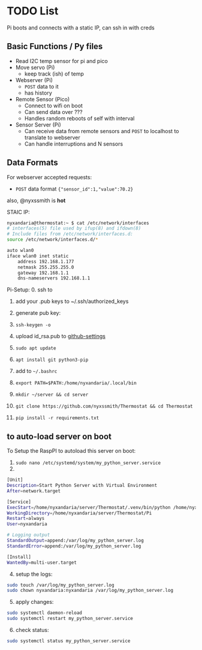 # TODO List

Pi boots and connects with a static IP, can ssh in with creds

## Basic Functions / Py files

- Read I2C temp sensor for pi and pico
- Move servo (Pi)
  - keep track (ish) of temp
- Webserver (Pi)
  - `POST` data to it
  - has history
- Remote Sensor (Pico)
  - Connect to wifi on boot
  - Can send data over ???
  - Handles random reboots of self with interval
- Sensor Server (Pi)
  - Can receive data from remote sensors and `POST` to localhost to translate to webserver
  - Can handle interruptions and N sensors

## Data Formats

For webserver accepted requests:

- `POST` data format `{"sensor_id":1,"value":70.2}`

also, @nyxssmith is **hot**

STAIC IP:

```bash
nyxandaria@thermostat:~ $ cat /etc/network/interfaces
# interfaces(5) file used by ifup(8) and ifdown(8)
# Include files from /etc/network/interfaces.d:
source /etc/network/interfaces.d/*

auto wlan0
iface wlan0 inet static
    address 192.168.1.177
    netmask 255.255.255.0
    gateway 192.168.1.1
    dns-nameservers 192.168.1.1
```

Pi-Setup:
0. ssh to
1. add your .pub keys to ~/.ssh/authorized_keys
2. generate pub key:
  1. `ssh-keygen -o`
3. upload id_rsa.pub to [github-settings](https://github.com/settings/keys)

4. `sudo apt update`
5. `apt install git python3-pip`
7. add to `~/.bashrc`
  1. `export PATH=$PATH:/home/nyxandaria/.local/bin`
7. `mkdir ~/server && cd server`
8. `git clone https://github.com/nyxssmith/Thermostat && cd Thermostat`
9. `pip install -r requirements.txt`

## to auto-load server on boot ##

To Setup the RaspPI to autoload this server on boot:

1. `sudo nano /etc/systemd/system/my_python_server.service`
2.
```bash
[Unit]
Description=Start Python Server with Virtual Environment
After=network.target

[Service]
ExecStart=/home/nyxandaria/server/Thermostat/.venv/bin/python /home/nyxandaria/server/Thermostat/Pi/main.py
WorkingDirectory=/home/nyxandaria/server/Thermostat/Pi
Restart=always
User=nyxandaria

# Logging output
StandardOutput=append:/var/log/my_python_server.log
StandardError=append:/var/log/my_python_server.log

[Install]
WantedBy=multi-user.target
```

4. setup the logs:
```bash
sudo touch /var/log/my_python_server.log
sudo chown nyxandaria:nyxandaria /var/log/my_python_server.log
```


5. apply changes:
```bash
sudo systemctl daemon-reload
sudo systemctl restart my_python_server.service
```

6. check status:
```bash
sudo systemctl status my_python_server.service
```
